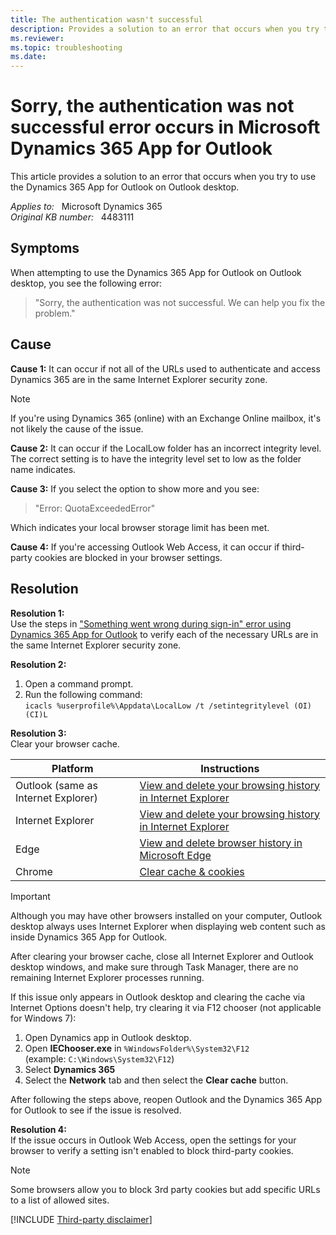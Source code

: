 ```yaml
---
title: The authentication wasn't successful
description: Provides a solution to an error that occurs when you try to use the Dynamics 365 App for Outlook on Outlook desktop.
ms.reviewer: 
ms.topic: troubleshooting
ms.date: 
---
```

# Sorry, the authentication was not successful error occurs in Microsoft Dynamics 365 App for Outlook

This article provides a solution to an error that occurs when you try to use the Dynamics 365 App for Outlook on Outlook desktop.

_Applies to:_ &nbsp; Microsoft Dynamics 365  
_Original KB number:_ &nbsp; 4483111

## Symptoms

When attempting to use the Dynamics 365 App for Outlook on Outlook desktop, you see the following error:

> "Sorry, the authentication was not successful. We can help you fix the problem."

## Cause

**Cause 1:** It can occur if not all of the URLs used to authenticate and access Dynamics 365 are in the same Internet Explorer security zone.

> [!NOTE]
> If you're using Dynamics 365 (online) with an Exchange Online mailbox, it's not likely the cause of the issue.

**Cause 2:** It can occur if the LocalLow folder has an incorrect integrity level. The correct setting is to have the integrity level set to low as the folder name indicates.

**Cause 3:** If you select the option to show more and you see:  
> "Error: QuotaExceededError"

Which indicates your local browser storage limit has been met.

**Cause 4:** If you're accessing Outlook Web Access, it can occur if third-party cookies are blocked in your browser settings.

## Resolution

**Resolution 1:**  
Use the steps in ["Something went wrong during sign-in" error using Dynamics 365 App for Outlook](https://support.microsoft.com/help/4035750) to verify each of the necessary URLs are in the same Internet Explorer security zone.

**Resolution 2:**

1. Open a command prompt.
2. Run the following command:  
    `icacls %userprofile%\Appdata\LocalLow /t /setintegritylevel (OI)(CI)L`

**Resolution 3:**  
Clear your browser cache.

| **Platform**| **Instructions** |
|---|---|
| Outlook (same as Internet Explorer)| [View and delete your browsing history in Internet Explorer](/topic/view-and-delete-your-browsing-history-in-internet-explorer-098ffe52-5ac9-a449-c296-c735c32c8678) |
| Internet Explorer| [View and delete your browsing history in Internet Explorer](/topic/view-and-delete-your-browsing-history-in-internet-explorer-098ffe52-5ac9-a449-c296-c735c32c8678) |
| Edge| [View and delete browser history in Microsoft Edge](/microsoft-edge/view-and-delete-browser-history-in-microsoft-edge-00cf7943-a9e1-975a-a33d-ac10ce454ca4) |
| Chrome| [Clear cache & cookies](https://support.google.com/accounts/answer/32050) |

> [!IMPORTANT]
> Although you may have other browsers installed on your computer, Outlook desktop always uses Internet Explorer when displaying web content such as inside Dynamics 365 App for Outlook.

After clearing your browser cache, close all Internet Explorer and Outlook desktop windows, and make sure through Task Manager, there are no remaining Internet Explorer processes running.

If this issue only appears in Outlook desktop and clearing the cache via Internet Options doesn't help, try clearing it via F12 chooser (not applicable for Windows 7):

1. Open Dynamics app in Outlook desktop.
2. Open **IEChooser.exe** in `%WindowsFolder%\System32\F12` (example: `C:\Windows\System32\F12`)
3. Select **Dynamics 365**  
4. Select the **Network** tab and then select the **Clear cache** button.

After following the steps above, reopen Outlook and the Dynamics 365 App for Outlook to see if the issue is resolved.

**Resolution 4:**  
If the issue occurs in Outlook Web Access, open the settings for your browser to verify a setting isn't enabled to block third-party cookies.

> [!NOTE]
> Some browsers allow you to block 3rd party cookies but add specific URLs to a list of allowed sites.

[!INCLUDE [Third-party disclaimer](../../includes/third-party-disclaimer.md)]
